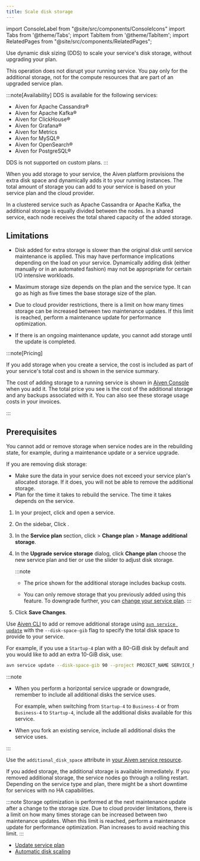 ```yaml
---
title: Scale disk storage
---
```


import ConsoleLabel from "@site/src/components/ConsoleIcons"
import Tabs from '@theme/Tabs';
import TabItem from '@theme/TabItem';
import RelatedPages from "@site/src/components/RelatedPages";

Use dynamic disk sizing (<abbr>DDS</abbr>) to scale your service's disk storage, without upgrading your plan.

This operation does not disrupt your running service. You pay only for the
additional storage, not for the compute resources that are part of an upgraded
service plan.

:::note[Availability]
DDS is available for the following services:

- Aiven for Apache Cassandra®
- Aiven for Apache Kafka®
- Aiven for ClickHouse®
- Aiven for Grafana®
- Aiven for Metrics
- Aiven for MySQL®
- Aiven for OpenSearch®
- Aiven for PostgreSQL®

DDS is not supported on custom plans.
:::

When you add storage to your service, the Aiven platform provisions the
extra disk space and dynamically adds it to your running instances. The
total amount of storage you can add to your service is based on your
service plan and the cloud provider.

In a clustered service such as Apache Cassandra or Apache Kafka, the
additional storage is equally divided between the nodes. In a shared
service, each node receives the total shared capacity of the added
storage.

## Limitations

- Disk added for extra storage is slower than the original disk until service maintenance
  is applied. This may have performance implications depending on the load on your service.
  Dynamically adding disk (either manually or in an automated fashion) may not be
  appropriate for certain I/O intensive workloads.

- Maximum storage size depends on the plan and the service type. It
  can go as high as five times the base storage size of the plan.
- Due to cloud provider restrictions, there is a limit on how many
  times storage can be increased between two maintenance updates. If
  this limit is reached, perform a maintenance update for
  performance optimization.
- If there is an ongoing maintenance update, you cannot add storage
  until the update is completed.

:::note[Pricing]

If you add storage when you create a service, the cost is included as
part of your service's total cost and is shown in the service summary.

The cost of adding storage to a running service is shown in [Aiven
Console](https://console.aiven.io/) when you add it. The total price you
see is the cost of the additional storage and any backups associated
with it. You can also see these storage usage costs in your invoices.

:::

## Prerequisites

You cannot add or remove storage when service nodes are in the
rebuilding state, for example, during a maintenance update or a
service upgrade.

If you are removing disk storage:

-   Make sure the data in your service does not exceed your service
    plan's allocated storage. If it does, you will not be able to
    remove the additional storage.
-   Plan for the time it takes to rebuild the service. The time it takes
    depends on the service.


<Tabs groupId="group1">
<TabItem value="console" label="Console" default>

1. In your project, click <ConsoleLabel name="services"/> and open a service.
1. On the sidebar, Click <ConsoleLabel name="service settings"/>.
1. In the **Service plan** section, click <ConsoleLabel name="actions"/> >
   **Change plan** > **Manage additional storage**.
1. In the **Upgrade service storage** dialog, click **Change plan**
   choose the new service plan and tier or use the slider to adjust disk
   storage.

   :::note
   - The price shown for the additional storage includes backup costs.

   - You can only remove storage that you previously added using this
     feature. To downgrade further, you can
     [change your service plan](/docs/platform/howto/scale-services).
   :::

1. Click **Save Changes**.

</TabItem>
<TabItem value="cli" label="CLI">

Use [Aiven CLI](/docs/tools/cli) to add or remove additional storage using
[`avn service update`](/docs/tools/cli/service-cli#avn-cli-service-update) with the
`--disk-space-gib` flag to specify the total disk space to provide to your service.

For example, if you use a
`Startup-4` plan with a 80-GiB disk by default and you would like to add
an extra 10-GiB disk, use:

```bash
avn service update --disk-space-gib 90 --project PROJECT_NAME SERVICE_NAME
```

:::note

-  When you perform a horizontal service upgrade or downgrade,
   remember to include all additional disks the service uses.

   For example, when switching from `Startup-4` to `Business-4` or from
   `Business-4` to `Startup-4`, include all the additional disks
   available for this service.

-  When you fork an existing service, include all additional disks the service uses.

:::

</TabItem>
<TabItem value="terraform" label="Terraform">

Use the `additional_disk_space` attribute in
[your Aiven service resource](https://registry.terraform.io/providers/aiven/aiven/latest/docs).

</TabItem>
</Tabs>

If you added storage, the additional storage is available immediately.
If you removed additional storage, the service nodes go through a rolling restart.
Depending on the service type and plan, there might be a short downtime for services with
no HA capabilities.

:::note
Storage optimization is performed at the next maintenance update after a
change to the storage size. Due to cloud provider limitations, there is
a limit on how many times storage can be increased between two
maintenance updates. When this limit is reached, perform a
maintenance update for performance optimization. Plan increases to avoid reaching
this limit.
:::

<RelatedPages/>

- [Update service plan](/docs/platform/howto/scale-services)
- [Automatic disk scaling](/docs/platform/howto/disk-autoscaler)
